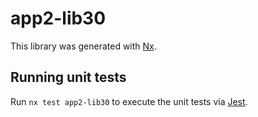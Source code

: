 # app2-lib30

This library was generated with [Nx](https://nx.dev).

## Running unit tests

Run `nx test app2-lib30` to execute the unit tests via [Jest](https://jestjs.io).
